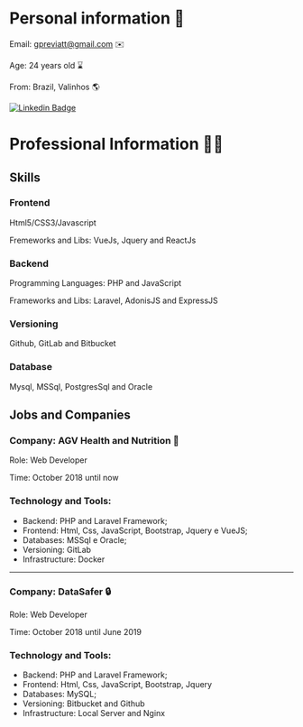 # Personal information 👨

Email: gpreviatt@gmail.com ✉️

Age: 24 years old ⌛

From: Brazil, Valinhos 🌎

[![Linkedin Badge](https://img.shields.io/badge/-LinkedIn-blue?style=flat-square&logo=Linkedin&logoColor=white&link=https://www.linkedin.com/in/felipefialho)](https://www.linkedin.com/in/giovanni-b-previatti-32227011a)

# Professional Information 👨‍💻

## Skills

### Frontend
Html5/CSS3/Javascript

Fremeworks and Libs: VueJs, Jquery and ReactJs

### Backend
Programming Languages: PHP and JavaScript

Frameworks and Libs: Laravel, AdonisJS and ExpressJS

### Versioning
Github, GitLab and Bitbucket

### Database
Mysql, MSSql, PostgresSql and Oracle

## Jobs and Companies

### Company: AGV Health and Nutrition 🚚

 Role: Web Developer

 Time: October 2018 until now

### Technology and Tools:

- Backend: PHP and Laravel Framework;
- Frontend: Html, Css, JavaScript, Bootstrap, Jquery e VueJS;
- Databases: MSSql e Oracle;
- Versioning: GitLab
- Infrastructure: Docker

---

### Company: DataSafer 🔒

Role: Web Developer

Time: October 2018 until June 2019

### Technology and Tools:

- Backend: PHP and Laravel Framework;
- Frontend: Html, Css, JavaScript, Bootstrap, Jquery
- Databases: MySQL;
- Versioning: Bitbucket and Github
- Infrastructure: Local Server and Nginx
